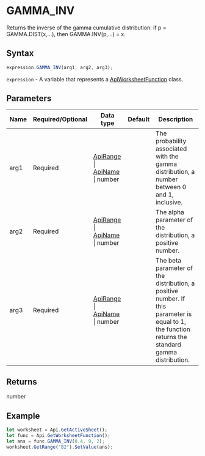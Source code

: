 # GAMMA_INV

Returns the inverse of the gamma cumulative distribution: if p = GAMMA.DIST(x,...), then GAMMA.INV(p,...) = x.

## Syntax

```javascript
expression.GAMMA_INV(arg1, arg2, arg3);
```

`expression` - A variable that represents a [ApiWorksheetFunction](../ApiWorksheetFunction.md) class.

## Parameters

| **Name** | **Required/Optional** | **Data type** | **Default** | **Description** |
| ------------- | ------------- | ------------- | ------------- | ------------- |
| arg1 | Required | [ApiRange](../../ApiRange/ApiRange.md) \| [ApiName](../../ApiName/ApiName.md) \| number |  | The probability associated with the gamma distribution, a number between 0 and 1, inclusive. |
| arg2 | Required | [ApiRange](../../ApiRange/ApiRange.md) \| [ApiName](../../ApiName/ApiName.md) \| number |  | The alpha parameter of the distribution, a positive number. |
| arg3 | Required | [ApiRange](../../ApiRange/ApiRange.md) \| [ApiName](../../ApiName/ApiName.md) \| number |  | The beta parameter of the distribution, a positive number. If this parameter is equal to 1, the function returns the standard gamma distribution. |

## Returns

number

## Example



```javascript editor-xlsx
let worksheet = Api.GetActiveSheet();
let func = Api.GetWorksheetFunction();
let ans = func.GAMMA_INV(0.4, 9, 2);
worksheet.GetRange("B2").SetValue(ans);


```
